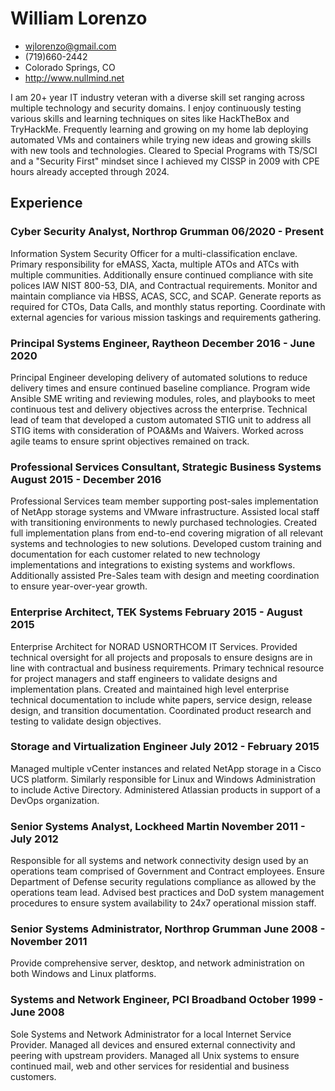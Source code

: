 <!-- Contact Details -->
# William Lorenzo
- <wjlorenzo@gmail.com>
- (719)660-2442
- Colorado Springs, CO
- <http://www.nullmind.net>

<!-- summary -->
I am 20+ year IT industry veteran with a diverse skill set ranging across multiple technology and security domains. I enjoy continuously testing various skills and learning techniques on sites like HackTheBox and TryHackMe. Frequently learning and growing on my home lab deploying automated VMs and containers while trying new ideas and growing skills with new tools and technologies. Cleared to Special Programs with TS/SCI and a "Security First" mindset since I achieved my CISSP in 2009 with CPE hours already accepted through 2024.

## Experience

### <span>Cyber Security Analyst, Northrop Grumman</span> <span>06/2020 - Present</span>

Information System Security Officer for a multi-classification enclave. Primary responsibility for eMASS, Xacta, multiple ATOs and ATCs with multiple communities. Additionally ensure continued compliance with site polices IAW NIST 800-53, DIA, and Contractual requirements. Monitor and maintain compliance via HBSS, ACAS, SCC, and SCAP. Generate reports as required for CTOs, Data Calls, and monthly status reporting. Coordinate with external agencies for various mission taskings and requirements gathering.

### <span>Principal Systems Engineer, Raytheon</span> <span>December 2016 - June 2020</span>

Principal Engineer developing delivery of automated solutions to reduce delivery times and ensure continued baseline compliance. Program wide Ansible SME writing and reviewing modules, roles, and playbooks to meet continuous test and delivery objectives across the enterprise. Technical lead of team that developed a custom automated STIG unit to address all STIG items with consideration of POA&Ms and Waivers. Worked across agile teams to ensure sprint objectives remained on track. 

### <span>Professional Services Consultant, Strategic Business Systems</span> <span>August 2015 - December 2016</span>

Professional Services team member supporting post-sales implementation of NetApp storage systems and VMware infrastructure. Assisted local staff with transitioning environments to newly purchased technologies. Created full implementation plans from end-to-end covering migration of all relevant systems and technologies to new solutions. Developed custom training and documentation for each customer related to new technology implementations and integrations to existing systems and workflows. Additionally assisted Pre-Sales team with design and meeting coordination to ensure year-over-year growth.

### <span>Enterprise Architect, TEK Systems</span> <span>February 2015 - August 2015</span>

Enterprise Architect for NORAD USNORTHCOM IT Services. Provided technical oversight for all projects and proposals to ensure designs are in line with contractual and business requirements. Primary technical resource for project managers and staff engineers to validate designs and implementation plans. Created and maintained high level enterprise technical documentation to include white papers, service design, release design, and transition documentation. Coordinated product research and testing to validate design objectives.

### <span>Storage and Virtualization Engineer</span> <span>July 2012 - February 2015</span>

Managed multiple vCenter instances and related NetApp storage in a Cisco UCS platform. Similarly responsible for Linux and Windows Administration to include Active Directory. Administered Atlassian products in support of a DevOps organization.

### <span>Senior Systems Analyst, Lockheed Martin</span> <span>November 2011 - July 2012</span>

Responsible for all systems and network connectivity design used by an operations team comprised of Government and Contract employees. Ensure Department of Defense security regulations compliance as allowed by the operations team lead. Advised best practices and DoD system management procedures to ensure system availability to 24x7 operational mission staff.

### <span>Senior Systems Administrator, Northrop Grumman</span> <span>June 2008 - November 2011</span>

Provide comprehensive server, desktop, and network administration on both Windows and Linux platforms.

### <span>Systems and Network Engineer, PCI Broadband</span> <span>October 1999 - June 2008</span>

Sole Systems and Network Administrator for a local Internet Service Provider. Managed all devices and ensured external connectivity and peering with upstream providers. Managed all Unix systems to ensure continued mail, web and other services for residential and business customers.

